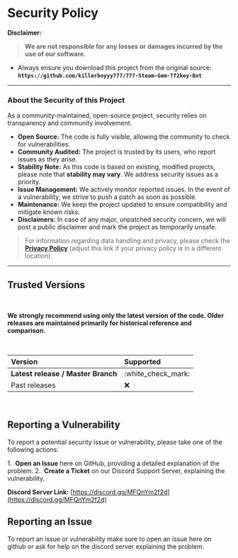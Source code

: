 # Security Policy

**Disclaimer:**

> **We are not responsible for any losses or damages incurred by the use of our software.**

  * Always ensure you download this project from the original source: **`https://github.com/killerboyyy777/777-Steam-Gem-Tf2key-Bot`**

-----

### About the Security of this Project

As a community-maintained, open-source project, security relies on transparency and community involvement.

  * **Open Source:** The code is fully visible, allowing the community to check for vulnerabilities.
  * **Community Audited:** The project is trusted by its users, who report issues as they arise.
  * **Stability Note:** As this code is based on existing, modified projects, please note that **stability may vary**. We address security issues as a priority.
  * **Issue Management:** We actively monitor reported issues. In the event of a vulnerability, we strive to push a patch as soon as possible.
  * **Maintenance:** We keep the project updated to ensure compatibility and mitigate known risks.
  * **Disclaimers:** In case of any major, unpatched security concern, we will post a public disclaimer and mark the project as temporarily unsafe.

> For information regarding data handling and privacy, please check the **[Privacy Policy](https://www.google.com/search?q=https://github.com/killerboyyy777/777-steam-gem-tf2key-bot/blob/master/.github/PRIVACY.md)** (adjust this link if your privacy policy is in a different location).

-----

## Trusted Versions

<br>

**We strongly recommend using only the latest version of the code. Older releases are maintained primarily for historical reference and comparison.**

<br>

| Version | Supported |
| :------- | :------------------ |
| **Latest release / Master Branch** | :white\_check\_mark: |
| Past releases | :x: |

<br>

## Reporting a Vulnerability

To report a potential security issue or vulnerability, please take one of the following actions:

1.  **Open an Issue** here on GitHub, providing a detailed explanation of the problem.
2.  **Create a Ticket** on our Discord Support Server, explaining the vulnerability.

**Discord Server Link:** [https://discord.gg/MFQnYm2f2d](https://discord.gg/MFQnYm2f2d)
<br>

## Reporting an Issue

To report an issue or vulnerability make sure to open an issue here on github or ask for help on the discord server explaining the problem.
